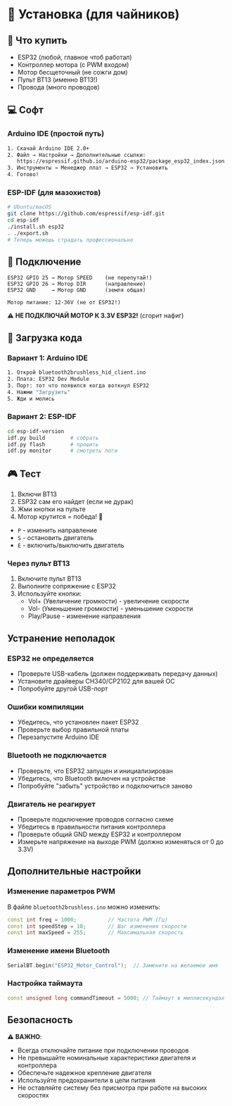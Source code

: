 # 🔧 Установка (для чайников)

## 🛒 Что купить

- ESP32 (любой, главное чтоб работал)
- Контроллер мотора (с PWM входом)
- Мотор бесщеточный (не сожги дом)
- Пульт BT13 (именно BT13!)
- Провода (много проводов)

## 💻 Софт

### Arduino IDE (простой путь)
```bash
1. Скачай Arduino IDE 2.0+
2. Файл → Настройки → Дополнительные ссылки:
   https://espressif.github.io/arduino-esp32/package_esp32_index.json
3. Инструменты → Менеджер плат → ESP32 → Установить
4. Готово!
```

### ESP-IDF (для мазохистов)
```bash
# Ubuntu/macOS
git clone https://github.com/espressif/esp-idf.git
cd esp-idf
./install.sh esp32
. ./export.sh
# Теперь можешь страдать профессионально
```

## 🔌 Подключение

```
ESP32 GPIO 25 → Мотор SPEED    (не перепутай!)
ESP32 GPIO 26 → Мотор DIR      (направление)
ESP32 GND     → Мотор GND      (земля общая)

Мотор питание: 12-36V (не от ESP32!)
```

⚠️ **НЕ ПОДКЛЮЧАЙ МОТОР К 3.3V ESP32!** (сгорит нафиг)

## 📱 Загрузка кода

### Вариант 1: Arduino IDE
```bash
1. Открой bluetooth2brushless_hid_client.ino
2. Плата: ESP32 Dev Module
3. Порт: тот что появился когда воткнул ESP32
4. Нажми "Загрузить"
5. Жди и молись
```

### Вариант 2: ESP-IDF
```bash
cd esp-idf-version
idf.py build        # собрать
idf.py flash        # прошить
idf.py monitor      # смотреть логи
```

## 🎮 Тест

1. Включи BT13
2. ESP32 сам его найдет (если не дурак)
3. Жми кнопки на пульте
4. Мотор крутится = победа! 🎉  
- `P` - изменить направление
- `S` - остановить двигатель
- `E` - включить/выключить двигатель

### Через пульт BT13
1. Включите пульт BT13
2. Выполните сопряжение с ESP32
3. Используйте кнопки:
   - Vol+ (Увеличение громкости) - увеличение скорости
   - Vol- (Уменьшение громкости) - уменьшение скорости
   - Play/Pause - изменение направления

## Устранение неполадок

### ESP32 не определяется
- Проверьте USB-кабель (должен поддерживать передачу данных)
- Установите драйверы CH340/CP2102 для вашей ОС
- Попробуйте другой USB-порт

### Ошибки компиляции
- Убедитесь, что установлен пакет ESP32
- Проверьте выбор правильной платы
- Перезапустите Arduino IDE

### Bluetooth не подключается
- Проверьте, что ESP32 запущен и инициализирован
- Убедитесь, что Bluetooth включен на устройстве
- Попробуйте "забыть" устройство и подключиться заново

### Двигатель не реагирует
- Проверьте подключение проводов согласно схеме
- Убедитесь в правильности питания контроллера
- Проверьте общий GND между ESP32 и контроллером
- Измерьте напряжение на выходе PWM (должно изменяться от 0 до 3.3V)

## Дополнительные настройки

### Изменение параметров PWM
В файле `bluetooth2brushless.ino` можно изменить:
```cpp
const int freq = 1000;          // Частота PWM (Гц)
const int speedStep = 10;       // Шаг изменения скорости
const int maxSpeed = 255;       // Максимальная скорость
```

### Изменение имени Bluetooth
```cpp
SerialBT.begin("ESP32_Motor_Control");  // Замените на желаемое имя
```

### Настройка таймаута
```cpp
const unsigned long commandTimeout = 5000; // Таймаут в миллисекундах
```

## Безопасность

⚠️ **ВАЖНО**: 
- Всегда отключайте питание при подключении проводов
- Не превышайте номинальные характеристики двигателя и контроллера
- Обеспечьте надежное крепление двигателя
- Используйте предохранители в цепи питания
- Не оставляйте систему без присмотра при работе на высоких скоростях